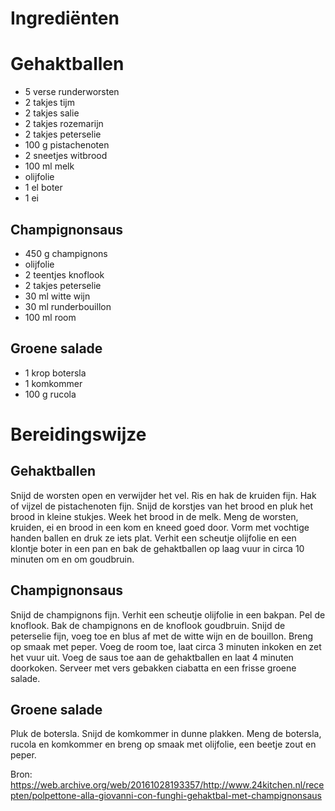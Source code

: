 # Ingrediënten
# Gehaktballen
* 5 verse runderworsten
* 2 takjes tijm
* 2 takjes salie
* 2 takjes rozemarijn
* 2 takjes peterselie
* 100 g pistachenoten
* 2 sneetjes witbrood
* 100 ml melk
* olijfolie
* 1 el boter
* 1 ei

## Champignonsaus
* 450 g champignons
* olijfolie
* 2 teentjes knoflook
* 2 takjes peterselie
* 30 ml witte wijn
* 30 ml runderbouillon
* 100 ml room

## Groene salade
* 1 krop botersla
* 1 komkommer
* 100 g rucola

# Bereidingswijze
## Gehaktballen
Snijd de worsten open en verwijder het vel. Ris en hak de kruiden fijn. Hak of vijzel de pistachenoten fijn. Snijd de korstjes van het brood en pluk het brood in kleine stukjes. Week het brood in de melk. Meng de worsten, kruiden, ei en brood in een kom en kneed goed door. Vorm met vochtige handen ballen en druk ze iets plat. Verhit een scheutje olijfolie en een klontje boter in een pan en bak de gehaktballen op laag vuur in circa 10 minuten om en om goudbruin.

## Champignonsaus
Snijd de champignons fijn. Verhit een scheutje olijfolie in een bakpan. Pel de knoflook. Bak de champignons en de knoflook goudbruin. Snijd de peterselie fijn, voeg toe en blus af met de witte wijn en de bouillon. Breng op smaak met peper. Voeg de room toe, laat circa 3 minuten inkoken en zet het vuur uit. Voeg de saus toe aan de gehaktballen en laat 4 minuten doorkoken. Serveer met vers gebakken ciabatta en een frisse groene salade.

## Groene salade
Pluk de botersla. Snijd de komkommer in dunne plakken. Meng de botersla, rucola en komkommer en breng op smaak met olijfolie, een beetje zout en peper.

Bron: https://web.archive.org/web/20161028193357/http://www.24kitchen.nl/recepten/polpettone-alla-giovanni-con-funghi-gehaktbal-met-champignonsaus
